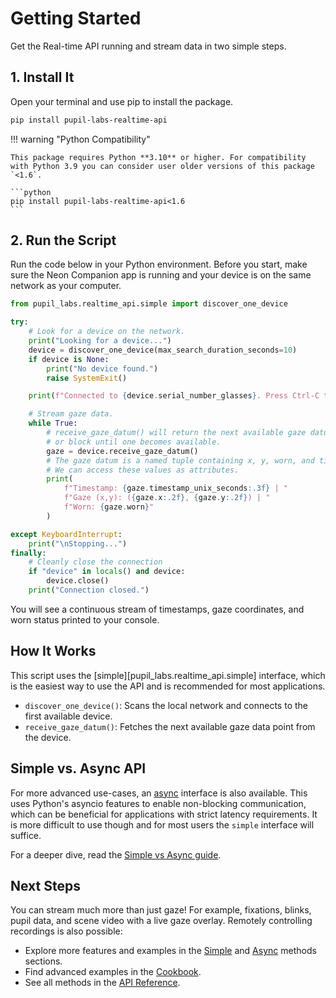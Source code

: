 # Getting Started

Get the Real-time API running and stream data in two simple steps.

## 1. Install It

Open your terminal and use pip to install the package.

```sh
pip install pupil-labs-realtime-api
```

!!! warning "Python Compatibility"

    This package requires Python **3.10** or higher. For compatibility with Python 3.9 you can consider user older versions of this package `<1.6`.

    ```python
    pip install pupil-labs-realtime-api<1.6
    ```

## 2. Run the Script

Run the code below in your Python environment. Before you start, make sure the Neon Companion app is running and your
device is on the same network as your computer.

```python
from pupil_labs.realtime_api.simple import discover_one_device

try:
    # Look for a device on the network.
    print("Looking for a device...")
    device = discover_one_device(max_search_duration_seconds=10)
    if device is None:
        print("No device found.")
        raise SystemExit()

    print(f"Connected to {device.serial_number_glasses}. Press Ctrl-C to stop.")

    # Stream gaze data.
    while True:
        # receive_gaze_datum() will return the next available gaze datum
        # or block until one becomes available.
        gaze = device.receive_gaze_datum()
        # The gaze datum is a named tuple containing x, y, worn, and timestamp.
        # We can access these values as attributes.
        print(
            f"Timestamp: {gaze.timestamp_unix_seconds:.3f} | "
            f"Gaze (x,y): ({gaze.x:.2f}, {gaze.y:.2f}) | "
            f"Worn: {gaze.worn}"
        )

except KeyboardInterrupt:
    print("\nStopping...")
finally:
    # Cleanly close the connection
    if "device" in locals() and device:
        device.close()
    print("Connection closed.")
```

You will see a continuous stream of timestamps, gaze coordinates, and worn status printed to your console.

## How It Works

This script uses the [simple][pupil_labs.realtime_api.simple] interface, which is the easiest way to use the API
and is recommended for most applications.

-   `discover_one_device()`: Scans the local network and connects to the first available device.
-   `receive_gaze_datum()`: Fetches the next available gaze data point from the device.

## Simple vs. Async API

For more advanced use-cases, an [async](./api/async.md) interface is also available. This uses Python's asyncio
features to enable non-blocking communication, which can be beneficial for applications with strict latency requirements.
It is more difficult to use though and for most users the `simple` interface will suffice.

For a deeper dive, read the [Simple vs Async guide](./guides/simple-vs-async-api.md).

## Next Steps

You can stream much more than just gaze! For example, fixations, blinks, pupil data, and scene video with a live gaze
overlay. Remotely controlling recordings is also possible:

-   Explore more features and examples in the [Simple](./methods/simple.md) and [Async](./methods/async.md) methods sections.
-   Find advanced examples in the [Cookbook](./cookbook/index.md).
-   See all methods in the [API Reference](./modules.md).
